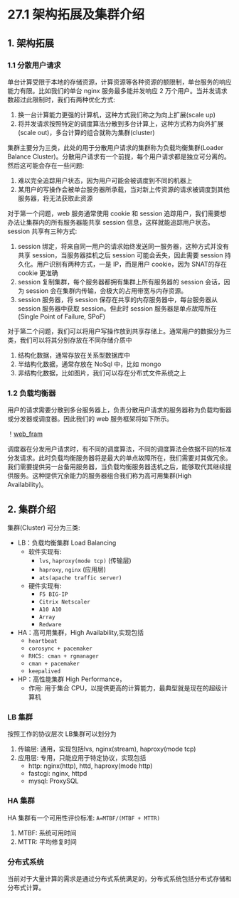 # 27.1 架构拓展及集群介绍
## 1. 架构拓展
### 1.1 分散用户请求
单台计算受限于本地的存储资源，计算资源等各种资源的额限制，单台服务的响应能力有限。比如我们的单台 nginx 服务最多能并发响应 2 万个用户。当并发请求数超过此限制时，我们有两种优化方式:
1. 换一台计算能力更强的计算机，这种方式我们称之为向上扩展(scale up)
2. 将并发请求按照特定的调度算法分散到多台计算上，这种方式称为向外扩展(scale out)，多台计算的组合就称为集群(cluster)

集群主要分为三类，此处的用于分散用户请求的集群称为负载均衡集群(Loader Balance Cluster)。分散用户请求有一个前提，每个用户请求都是独立可分离的。然后这可能会存在一些问题:
1. 难以完全追踪用户状态，因为用户可能会被调度到不同的机器上
2. 某用户的写操作会被单台服务器所承载，当对新上传资源的请求被调度到其他服务器，将无法获取此资源

对于第一个问题，web 服务通常使用 cookie 和 session 追踪用户，我们需要想办法让集群内的所有服务器能共享 session 信息，这样就能追踪用户状态。session 共享有三种方式:
1. session 绑定，将来自同一用户的请求始终发送同一服务器，这种方式并没有共享 session，当服务器挂机之后 session 可能会丢失，因此需要 session 持久化。用户识别有两种方式，一是 IP，而是用户 cookie，因为 SNAT的存在 cookie 更准确
2. session 复制集群，每个服务器都拥有集群上所有服务器的 session 会话，因为 session 会在集群内传输，会极大的占用带宽与内存资源。
3. session 服务器，将 session 保存在共享的内存服务器中，每台服务器从session 服务器中获取 session。但此时 session 服务器是单点故障所在(Single Point of Failure, SPoF)

对于第二个问题，我们可以将用户写操作放到共享存储上。通常用户的数据分为三类，我们可以将其分别存放在不同存储介质中
1. 结构化数据，通常存放在关系型数据库中
2. 半结构化数据，通常存放在 NoSql 中，比如 mongo
2. 非结构化数据，比如图片，我们可以存在分布式文件系统之上

### 1.2 负载均衡器
用户的请求需要分散到多台服务器上，负责分散用户请求的服务器称为负载均衡器或分发器或调度器。因此我们的 web 服务框架将如下所示。

！[web_fram](../images/27/web_frame.jpg)

调度器在分发用户请求时，有不同的调度算法，不同的调度算法会依据不同的标准分发请求。此时负载均衡服务器将是最大的单点故障所在，我们需要对其做冗余。我们需要提供另一台备用服务器，当负载均衡服务器迭机之后，能够取代其继续提供服务。这种提供冗余能力的服务器组合我们称为高可用集群(High Availability)。

## 2. 集群介绍
集群(Cluster) 可分为三类:
- LB：负载均衡集群 Load Balancing
    - 软件实现有:
        - `lvs`, `haproxy(mode tcp)` (传输层)
        - `haproxy`, `nginx` (应用层)
        - `ats(apache traffic server)`
    - 硬件实现有:
        - `F5 BIG-IP`
        - `Citrix Netscaler`
        - `A10 A10`
        - `Array`
        - `Redware`
- HA：高可用集群，High Availability,实现包括
    - `heartbeat`
    - `corosync + pacemaker`
    - `RHCS: cman + rgmanager`
    - `cman + pacemaker`
    - `keepalived`
- HP：高性能集群  High Performance，
    - 作用: 用于集合 CPU，以提供更高的计算能力，最典型就是现在的超级计算机

### LB 集群
按照工作的协议层次 LB集群可以划分为
1. 传输层: 通用，实现包括lvs, nginx(stream), haproxy(mode tcp)
2. 应用层: 专用，只能应用于特定协议，实现包括
    - http: nginx(http), httd, haproxy(mode http)
    - fastcgi: nginx, httpd
    - mysql: ProxySQL

### HA 集群
HA 集群有一个可用性评价标准: `A=MTBF/(MTBF + MTTR)`
1. MTBF: 系统可用时间
2. MTTR: 平均修复时间

### 分布式系统
当前对于大量计算的需求是通过分布式系统满足的，分布式系统包括分布式存储和分布式计算。
